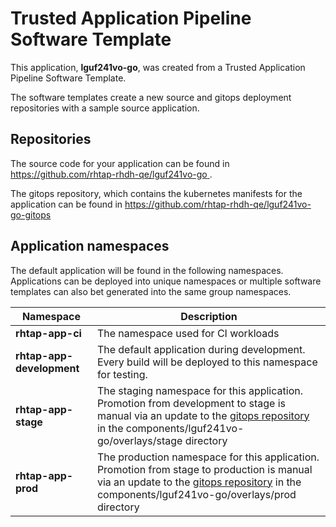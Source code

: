 # Trusted Application Pipeline Software Template

This application, **lguf241vo-go**, was created from a Trusted Application Pipeline Software Template.

The software templates create a new source and gitops deployment repositories with a sample source application. 

## Repositories

The source code for your application can be found in [https://github.com/rhtap-rhdh-qe/lguf241vo-go ](https://github.com/rhtap-rhdh-qe/lguf241vo-go ).
 
The gitops repository, which contains the kubernetes manifests for the application can be found in 
[https://github.com/rhtap-rhdh-qe/lguf241vo-go-gitops ](https://github.com/rhtap-rhdh-qe/lguf241vo-go-gitops ) 

## Application namespaces 

The default application will be found in the following namespaces. Applications can be deployed into unique namespaces or multiple software templates can also bet generated into the same group namespaces.  

|  Namespace   |  Description   |  
| -------- | -------- |
| **rhtap-app-ci** | The namespace used for CI workloads |
| **rhtap-app-development** | The default application during development. Every build will be deployed to this namespace for testing. |
| **rhtap-app-stage** | The staging namespace for this application. Promotion from development to stage is manual via an update to the [gitops repository](https://github.com/rhtap-rhdh-qe/lguf241vo-go-gitops ) in the components/lguf241vo-go/overlays/stage directory |
| **rhtap-app-prod** | The production namespace for this application. Promotion from stage to production is manual via an update to the [gitops repository](https://github.com/rhtap-rhdh-qe/lguf241vo-go-gitops ) in the components/lguf241vo-go/overlays/prod directory |
